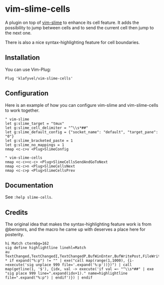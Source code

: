 # vim-slime-cells
A plugin on top of [vim-slime](https://github.com/jpalardy/vim-slime) to enhance its cell feature. It adds the possibility to jump between cells and to send the current cell then jump to the next one.

There is also a nice syntax-highlighting feature for cell boundaries.

## Installation

You can use Vim-Plug:
```vim
Plug 'klafyvel/vim-slime-cells'
```

## Configuration

Here is an example of how you can configure vim-slime and vim-slime-cells to work together.

```vim
" vim-slime
let g:slime_target = "tmux"
let g:slime_cell_delimiter = "^\\s*##"
let g:slime_default_config = {"socket_name": "default", "target_pane": "0"}
let g:slime_bracketed_paste = 1
let g:slime_no_mappings = 1
nmap <c-c>v <Plug>SlimeConfig

" vim-slime-cells
nmap <c-c><c-c> <Plug>SlimeCellsSendAndGoToNext
nmap <c-c>n <Plug>SlimeCellsNext
nmap <c-c>p <Plug>SlimeCellsPrev
```

## Documentation

See `:help slime-cells`.

## Credits

The original idea that makes the syntax-highlighting feature work is from @bensmrs, and the macro he came up with deserves a place here for posterity.

```vim
hi Match ctermbg=162
sig define highlightline linehl=Match
au TextChanged,TextChangedI,TextChangedP,BufWinEnter,BufWritePost,FileWritePost * if expand("%:p") != "" | exe("call map(range(1,1000), {i->execute('sig unplace 999 file='.expand('%:p'))})") | call map(getline(1, '$'), {idx, val -> execute('if val =~ "^\\s*##" | exe "sig place 999 line=".expand(idx+1)." name=highlightline file=".expand("%:p") | endif')}) | endif
```

